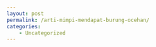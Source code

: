 ```yaml
---
layout: post
permalink: /arti-mimpi-mendapat-burung-ocehan/
categories:
    - Uncategorized
---
```


